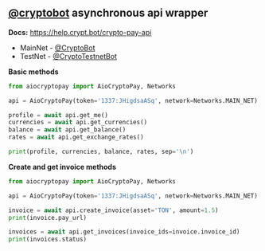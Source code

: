 ## **[@cryptobot](https://t.me/CryptoBot) asynchronous api wrapper**
**Docs:** https://help.crypt.bot/crypto-pay-api

 - MainNet - [@CryptoBot](http://t.me/CryptoBot)
 - TestNet - [@CryptoTestnetBot](http://t.me/CryptoTestnetBot)


**Basic methods**
``` python
from aiocryptopay import AioCryptoPay, Networks

api = AioCryptoPay(token='1337:JHigdsaASq', network=Networks.MAIN_NET)

profile = await api.get_me()
currencies = await api.get_currencies()
balance = await api.get_balance()
rates = await api.get_exchange_rates()

print(profile, currencies, balance, rates, sep='\n')
```

**Create and get invoice methods**
``` python
from aiocryptopay import AioCryptoPay, Networks

api = AioCryptoPay(token='1337:JHigdsaASq', network=Networks.MAIN_NET)

invoice = await api.create_invoice(asset='TON', amount=1.5)
print(invoice.pay_url)

invoices = await api.get_invoices(invoice_ids=invoice.invoice_id)
print(invoices.status)
```
